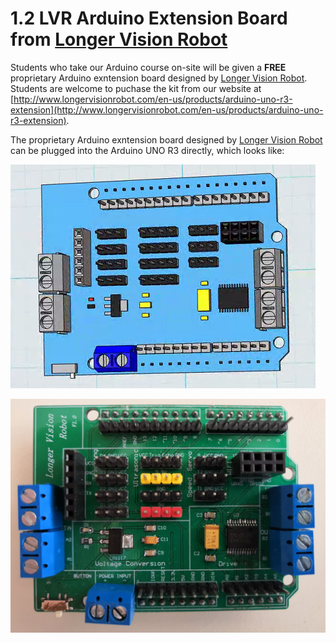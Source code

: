  # 1.2 LVR Arduino Extension Board from [Longer Vision Robot](http://www.longervisionrobot.com)

Students who take our Arduino course on-site will be given a **FREE** proprietary Arduino exntension board designed by [Longer Vision Robot](http://www.longervisionrobot.com). Students are welcome to puchase the kit from our website at [http://www.longervisionrobot.com/en-us/products/arduino-uno-r3-extension](http://www.longervisionrobot.com/en-us/products/arduino-uno-r3-extension). 

The proprietary Arduino exntension board designed by [Longer Vision Robot](http://www.longervisionrobot.com) can be plugged into the Arduino UNO R3 directly, which looks like:

![LVR Arduino Extension Board - 3D Model](./LVR_Arduino_Extension_Board_3DModel.jpg)


![LVR Arduino Extension Board - Product](./LVR_Arduino_Extension_Board_Product.jpg)
